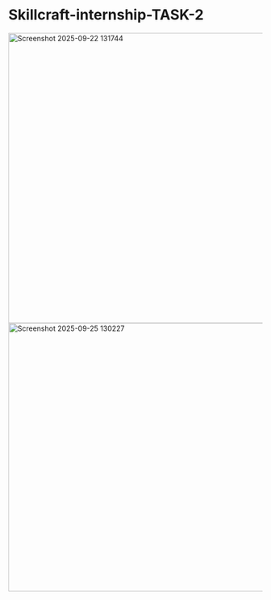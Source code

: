 # Skillcraft-internship-TASK-2
<img width="1056" height="574" alt="Screenshot 2025-09-22 131744" src="https://github.com/user-attachments/assets/3bf8284d-5ac5-485b-835b-2b1c9febf54e" />
<img width="984" height="531" alt="Screenshot 2025-09-25 130227" src="https://github.com/user-attachments/assets/02914d9e-865b-4e16-9e84-4b939124e361" />
